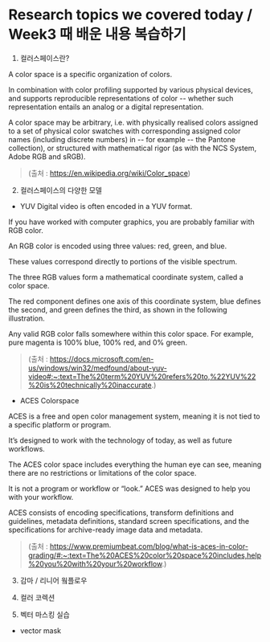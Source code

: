 Research topics we covered today / Week3 때 배운 내용 복습하기 
 =========
 

1. 컬러스페이스란?


A color space is a specific organization of colors.


In combination with color profiling supported by various physical devices, and supports reproducible representations of color -- whether such representation entails an analog or a digital representation.


A color space may be arbitrary, i.e. with physically realised colors assigned to a set of physical color swatches with corresponding assigned color names (including discrete numbers) in -- for example -- the Pantone collection), or structured with mathematical rigor (as with the NCS System, Adobe RGB and sRGB).


> (출처 : https://en.wikipedia.org/wiki/Color_space)


2. 컬러스페이스의 다양한 모델


- YUV
Digital video is often encoded in a YUV format. 


If you have worked with computer graphics, you are probably familiar with RGB color.


An RGB color is encoded using three values: red, green, and blue. 


These values correspond directly to portions of the visible spectrum. 


The three RGB values form a mathematical coordinate system, called a color space. 


The red component defines one axis of this coordinate system, blue defines the second, and green defines the third, as shown in the following illustration. 


Any valid RGB color falls somewhere within this color space. For example, pure magenta is 100% blue, 100% red, and 0% green.


> (출처 : https://docs.microsoft.com/en-us/windows/win32/medfound/about-yuv-video#:~:text=The%20term%20YUV%20refers%20to,%22YUV%22%20is%20technically%20inaccurate.)


- ACES Colorspace


ACES is a free and open color management system, meaning it is not tied to a specific platform or program. 


It’s designed to work with the technology of today, as well as future workflows. 


The ACES color space includes everything the human eye can see, meaning there are no restrictions or limitations of the color space.


It is not a program or workflow or “look.” ACES was designed to help you with your workflow. 


ACES consists of encoding specifications, transform definitions and guidelines, metadata definitions, standard screen specifications, and the specifications for archive-ready image data and metadata.


> (출처 : https://www.premiumbeat.com/blog/what-is-aces-in-color-grading/#:~:text=The%20ACES%20color%20space%20includes,help%20you%20with%20your%20workflow.)


3. 감마 / 리니어 웤플로우 



4. 컬러 코렉션


5. 벡터 마스킹 실습  

 - vector mask



